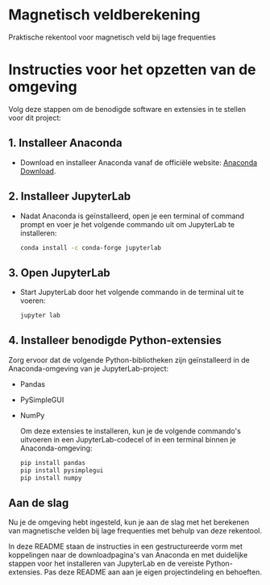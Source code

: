 # Magnetisch veldberekening
Praktische rekentool voor magnetisch veld bij lage frequenties

# Instructies voor het opzetten van de omgeving

Volg deze stappen om de benodigde software en extensies in te stellen voor dit project:

## 1. Installeer Anaconda

- Download en installeer Anaconda vanaf de officiële website: [Anaconda Download](https://www.anaconda.com/products/distribution).

## 2. Installeer JupyterLab

- Nadat Anaconda is geïnstalleerd, open je een terminal of command prompt en voer je het volgende commando uit om JupyterLab te installeren:

  ```sh
  conda install -c conda-forge jupyterlab

## 3. Open JupyterLab

- Start JupyterLab door het volgende commando in de terminal uit te voeren:
  
  ```sh
  jupyter lab

## 4. Installeer benodigde Python-extensies

Zorg ervoor dat de volgende Python-bibliotheken zijn geïnstalleerd in de Anaconda-omgeving van je JupyterLab-project:

- Pandas
- PySimpleGUI
- NumPy

  Om deze extensies te installeren, kun je de volgende commando's uitvoeren in een JupyterLab-codecel of in een terminal binnen     je Anaconda-omgeving:

  ```sh
  pip install pandas
  pip install pysimplegui
  pip install numpy

## Aan de slag

Nu je de omgeving hebt ingesteld, kun je aan de slag met het berekenen van magnetische velden bij lage frequenties met behulp van deze rekentool.

In deze README staan de instructies in een gestructureerde vorm met koppelingen naar de downloadpagina's van Anaconda en met duidelijke stappen voor het installeren van JupyterLab en de vereiste Python-extensies. Pas deze README aan aan je eigen projectindeling en behoeften.

